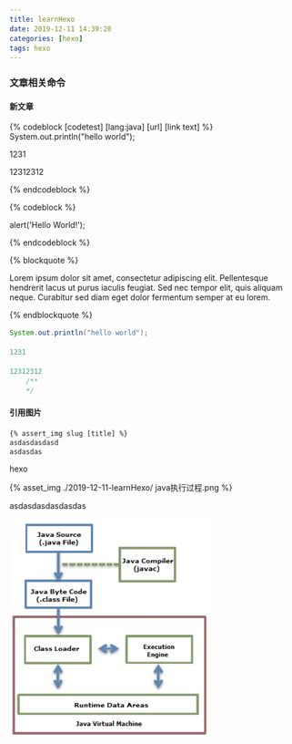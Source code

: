 ```yaml
---
title: learnHexo
date: 2019-12-11 14:39:20
categories: [hexo]
tags: hexo
---
```


### 文章相关命令

#### 新文章

{% codeblock [codetest] [lang:java] [url] [link text] %}
System.out.println("hello world");

1231

12312312

{% endcodeblock %}



{% codeblock %}

alert('Hello World!');

{% endcodeblock %}



{% blockquote %}

Lorem ipsum dolor sit amet, consectetur adipiscing elit. Pellentesque hendrerit lacus ut purus iaculis feugiat. Sed nec tempor elit, quis aliquam neque. Curabitur sed diam eget dolor fermentum semper at eu lorem.

{% endblockquote %}



```java
System.out.println("hello world");

1231

12312312
    /**
    */
```



#### 引用图片

```shell
{% assert_img slug [title] %}
asdasdasdasd
asdasdas
```







hexo

{% asset_img   ./2019-12-11-learnHexo/ java执行过程.png %}



asdasdasdasdasdas

![](./2019-12-11-learnHexo/java执行过程.png)